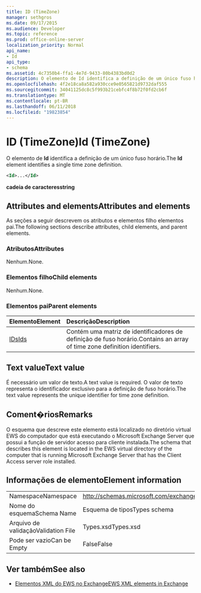 ```yaml
---
title: ID (TimeZone)
manager: sethgros
ms.date: 09/17/2015
ms.audience: Developer
ms.topic: reference
ms.prod: office-online-server
localization_priority: Normal
api_name:
- Id
api_type:
- schema
ms.assetid: 4c7350b4-ffa1-4e7d-9433-80b4383bd0d2
description: O elemento de Id identifica a definição de um único fuso horário.
ms.openlocfilehash: 4f2e18ca8a582a930cce9e0565821d9732daf555
ms.sourcegitcommit: 34041125dc8c5f993b21cebfc4f8b72f0fd2cb6f
ms.translationtype: MT
ms.contentlocale: pt-BR
ms.lasthandoff: 06/11/2018
ms.locfileid: "19823854"
---
```

# <a name="id-timezone"></a><span data-ttu-id="df4a0-103">ID (TimeZone)</span><span class="sxs-lookup"><span data-stu-id="df4a0-103">Id (TimeZone)</span></span>

<span data-ttu-id="df4a0-104">O elemento de **Id** identifica a definição de um único fuso horário.</span><span class="sxs-lookup"><span data-stu-id="df4a0-104">The **Id** element identifies a single time zone definition.</span></span> 
  
```xml
<Id>...</Id>
```

 <span data-ttu-id="df4a0-105">**cadeia de caracteres**</span><span class="sxs-lookup"><span data-stu-id="df4a0-105">**string**</span></span>
## <a name="attributes-and-elements"></a><span data-ttu-id="df4a0-106">Attributes and elements</span><span class="sxs-lookup"><span data-stu-id="df4a0-106">Attributes and elements</span></span>

<span data-ttu-id="df4a0-107">As seções a seguir descrevem os atributos e elementos filho elementos pai.</span><span class="sxs-lookup"><span data-stu-id="df4a0-107">The following sections describe attributes, child elements, and parent elements.</span></span>
  
### <a name="attributes"></a><span data-ttu-id="df4a0-108">Atributos</span><span class="sxs-lookup"><span data-stu-id="df4a0-108">Attributes</span></span>

<span data-ttu-id="df4a0-109">Nenhum.</span><span class="sxs-lookup"><span data-stu-id="df4a0-109">None.</span></span>
  
### <a name="child-elements"></a><span data-ttu-id="df4a0-110">Elementos filho</span><span class="sxs-lookup"><span data-stu-id="df4a0-110">Child elements</span></span>

<span data-ttu-id="df4a0-111">Nenhum.</span><span class="sxs-lookup"><span data-stu-id="df4a0-111">None.</span></span>
  
### <a name="parent-elements"></a><span data-ttu-id="df4a0-112">Elementos pai</span><span class="sxs-lookup"><span data-stu-id="df4a0-112">Parent elements</span></span>

|<span data-ttu-id="df4a0-113">**Elemento**</span><span class="sxs-lookup"><span data-stu-id="df4a0-113">**Element**</span></span>|<span data-ttu-id="df4a0-114">**Descrição**</span><span class="sxs-lookup"><span data-stu-id="df4a0-114">**Description**</span></span>|
|:-----|:-----|
|[<span data-ttu-id="df4a0-115">IDs</span><span class="sxs-lookup"><span data-stu-id="df4a0-115">Ids</span></span>](ids.md) <br/> |<span data-ttu-id="df4a0-116">Contém uma matriz de identificadores de definição de fuso horário.</span><span class="sxs-lookup"><span data-stu-id="df4a0-116">Contains an array of time zone definition identifiers.</span></span>  <br/> |
   
## <a name="text-value"></a><span data-ttu-id="df4a0-117">Text value</span><span class="sxs-lookup"><span data-stu-id="df4a0-117">Text value</span></span>

<span data-ttu-id="df4a0-118">É necessário um valor de texto.</span><span class="sxs-lookup"><span data-stu-id="df4a0-118">A text value is required.</span></span> <span data-ttu-id="df4a0-119">O valor de texto representa o identificador exclusivo para a definição de fuso horário.</span><span class="sxs-lookup"><span data-stu-id="df4a0-119">The text value represents the unique identifier for time zone definition.</span></span>
  
## <a name="remarks"></a><span data-ttu-id="df4a0-120">Coment�rios</span><span class="sxs-lookup"><span data-stu-id="df4a0-120">Remarks</span></span>

<span data-ttu-id="df4a0-121">O esquema que descreve este elemento está localizado no diretório virtual EWS do computador que está executando o Microsoft Exchange Server que possui a função de servidor acesso para cliente instalada.</span><span class="sxs-lookup"><span data-stu-id="df4a0-121">The schema that describes this element is located in the EWS virtual directory of the computer that is running Microsoft Exchange Server that has the Client Access server role installed.</span></span>
  
## <a name="element-information"></a><span data-ttu-id="df4a0-122">Informações de elemento</span><span class="sxs-lookup"><span data-stu-id="df4a0-122">Element information</span></span>

|||
|:-----|:-----|
|<span data-ttu-id="df4a0-123">Namespace</span><span class="sxs-lookup"><span data-stu-id="df4a0-123">Namespace</span></span>  <br/> |http://schemas.microsoft.com/exchange/services/2006/types  <br/> |
|<span data-ttu-id="df4a0-124">Nome do esquema</span><span class="sxs-lookup"><span data-stu-id="df4a0-124">Schema Name</span></span>  <br/> |<span data-ttu-id="df4a0-125">Esquema de tipos</span><span class="sxs-lookup"><span data-stu-id="df4a0-125">Types schema</span></span>  <br/> |
|<span data-ttu-id="df4a0-126">Arquivo de validação</span><span class="sxs-lookup"><span data-stu-id="df4a0-126">Validation File</span></span>  <br/> |<span data-ttu-id="df4a0-127">Types.xsd</span><span class="sxs-lookup"><span data-stu-id="df4a0-127">Types.xsd</span></span>  <br/> |
|<span data-ttu-id="df4a0-128">Pode ser vazio</span><span class="sxs-lookup"><span data-stu-id="df4a0-128">Can be Empty</span></span>  <br/> |<span data-ttu-id="df4a0-129">False</span><span class="sxs-lookup"><span data-stu-id="df4a0-129">False</span></span>  <br/> |
   
## <a name="see-also"></a><span data-ttu-id="df4a0-130">Ver também</span><span class="sxs-lookup"><span data-stu-id="df4a0-130">See also</span></span>



- [<span data-ttu-id="df4a0-131">Elementos XML do EWS no Exchange</span><span class="sxs-lookup"><span data-stu-id="df4a0-131">EWS XML elements in Exchange</span></span>](ews-xml-elements-in-exchange.md)

